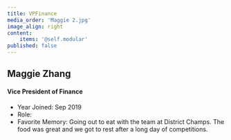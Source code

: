 ```yaml
---
title: VPFinance
media_order: 'Maggie 2.jpg'
image_align: right
content:
    items: '@self.modular'
published: false
---
```


## Maggie Zhang
#### Vice President of Finance
* Year Joined: Sep 2019
* Role: 
* Favorite Memory: Going out to eat with the team at District Champs. The food was great and we got to rest after a long day of competitions. 
